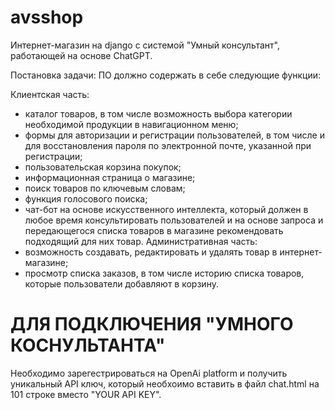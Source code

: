 # avsshop

Интернет-магазин на django с системой "Умный консультант", работающей на основе ChatGPT.

Постановка задачи: ПО должно содержать в себе следующие функции:

Клиентская часть:
-  каталог товаров, в том числе возможность выбора категории необходимой продукции в навигационном меню;
-  формы для авторизации и регистрации пользователей, в том числе и для восстановления пароля по электронной почте, указанной при регистрации;
-  пользовательская корзина покупок;
-  информационная страница о магазине;
-  поиск товаров по ключевым словам;
-  функция голосового поиска;
-  чат-бот на основе искусственного интеллекта, который должен в любое время консультировать пользователей и на основе запроса и передающегося списка товаров в магазине рекомендовать подходящий для них товар.
  Административная часть:
-  возможность создавать, редактировать и удалять товар в интернет-магазине;
-  просмотр списка заказов, в том числе историю списка товаров, которые пользователи добавляют в корзину.
# ДЛЯ ПОДКЛЮЧЕНИЯ "УМНОГО КОСНУЛЬТАНТА"

Необходимо зарегестрироваться на OpenAi platform и получить уникальный API ключ, который необхоимо вставить в файл chat.html на 101 строке вместо "YOUR API KEY".
